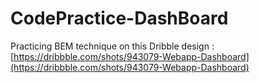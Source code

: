 # CodePractice-DashBoard
Practicing BEM technique on this Dribble design : [https://dribbble.com/shots/943079-Webapp-Dashboard](https://dribbble.com/shots/943079-Webapp-Dashboard)

